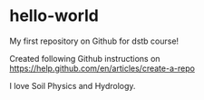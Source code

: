 # hello-world
My first repository on Github for dstb course!

Created following Github instructions on https://help.github.com/en/articles/create-a-repo 

I love Soil Physics and Hydrology.
